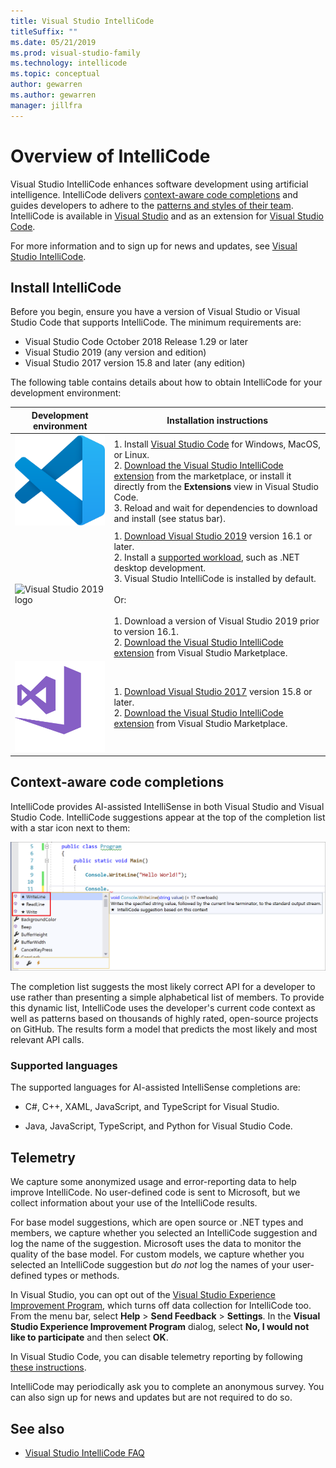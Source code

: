 ```yaml
---
title: Visual Studio IntelliCode
titleSuffix: ""
ms.date: 05/21/2019
ms.prod: visual-studio-family
ms.technology: intellicode
ms.topic: conceptual
author: gewarren
ms.author: gewarren
manager: jillfra
---
```

# Overview of IntelliCode

Visual Studio IntelliCode enhances software development using artificial intelligence. IntelliCode delivers [context-aware code completions](#context-aware-code-completions) and guides developers to adhere to the [patterns and styles of their team](code-style-inference.md). IntelliCode is available in [Visual Studio](intellicode-visual-studio.md) and as an extension for [Visual Studio Code](intellicode-visual-studio-code.md).

For more information and to sign up for news and updates, see [Visual Studio IntelliCode](https://visualstudio.microsoft.com/services/intellicode/).

## Install IntelliCode

Before you begin, ensure you have a version of Visual Studio or Visual Studio Code that supports IntelliCode. The minimum requirements are:

- Visual Studio Code October 2018 Release 1.29 or later
- Visual Studio 2019 (any version and edition)
- Visual Studio 2017 version 15.8 and later (any edition)

The following table contains details about how to obtain IntelliCode for your development environment:

|Development environment|Installation instructions|
|-|-|
|![Visual Studio Code logo](media/vs-code-logo.svg)|1. Install [Visual Studio Code](https://code.visualstudio.com/) for Windows, MacOS, or Linux.<br />2. [Download the Visual Studio IntelliCode extension](https://marketplace.visualstudio.com/items?itemName=VisualStudioExptTeam.vscodeintellicode) from the marketplace, or install it directly from the **Extensions** view in Visual Studio Code.<br />3. Reload and wait for dependencies to download and install (see status bar).|
|![Visual Studio 2019 logo](https://docs.microsoft.com/visualstudio/intellicode/media/vs-ide-2019.svg)|1. [Download Visual Studio 2019](https://visualstudio.microsoft.com/downloads/?utm_medium=microsoft&utm_source=docs.microsoft.com&utm_campaign=inline+link&utm_content=download+vs2019) version 16.1 or later.<br />2. Install a [supported workload](intellicode-visual-studio.md#supported-workloads), such as .NET desktop development.<br />3. Visual Studio IntelliCode is installed by default.<br /><br />Or:<br /><br />1. Download a version of Visual Studio 2019 prior to version 16.1.<br />2. [Download the Visual Studio IntelliCode extension](https://marketplace.visualstudio.com/items?itemName=VisualStudioExptTeam.VSIntelliCode) from Visual Studio Marketplace.|
|![Visual Studio 2017 logo](media/vs-ide-2017.svg)|1. [Download Visual Studio 2017](https://visualstudio.microsoft.com/vs/older-downloads/?utm_medium=microsoft&utm_source=docs.microsoft.com&utm_campaign=vs+2017+download) version 15.8 or later.<br />2. [Download the Visual Studio IntelliCode extension](https://marketplace.visualstudio.com/items?itemName=VisualStudioExptTeam.VSIntelliCode) from Visual Studio Marketplace.|

## Context-aware code completions

IntelliCode provides AI-assisted IntelliSense in both Visual Studio and Visual Studio Code. IntelliCode suggestions appear at the top of the completion list with a star icon next to them:

![Starred IntelliSense suggestions using IntelliCode in Visual Studio](media/starred-intellisense-suggestions.png)

The completion list suggests the most likely correct API for a developer to use rather than presenting a simple alphabetical list of members. To provide this dynamic list, IntelliCode uses the developer's current code context as well as patterns based on thousands of highly rated, open-source projects on GitHub. The results form a model that predicts the most likely and most relevant API calls.

### Supported languages

The supported languages for AI-assisted IntelliSense completions are:

- C#, C++, XAML, JavaScript, and TypeScript for Visual Studio.

- Java, JavaScript, TypeScript, and Python for Visual Studio Code.

## Telemetry

We capture some anonymized usage and error-reporting data to help improve IntelliCode. No user-defined code is sent to Microsoft, but we collect information about your use of the IntelliCode results.

For base model suggestions, which are open source or .NET types and members, we capture whether you selected an IntelliCode suggestion and log the name of the suggestion. Microsoft uses the data to monitor the quality of the base model. For custom models, we capture whether you selected an IntelliCode suggestion but *do not* log the names of your user-defined types or methods.

In Visual Studio, you can opt out of the [Visual Studio Experience Improvement Program](/visualstudio/ide/visual-studio-experience-improvement-program), which turns off data collection for IntelliCode too. From the menu bar, select **Help** > **Send Feedback** > **Settings**. In the **Visual Studio Experience Improvement Program** dialog, select **No, I would not like to participate** and then select **OK**.

In Visual Studio Code, you can disable telemetry reporting by following [these instructions](https://code.visualstudio.com/docs/supporting/faq#_how-to-disable-telemetry-reporting).

IntelliCode may periodically ask you to complete an anonymous survey. You can also sign up for news and updates but are not required to do so.

## See also

- [Visual Studio IntelliCode FAQ](faq.md)
